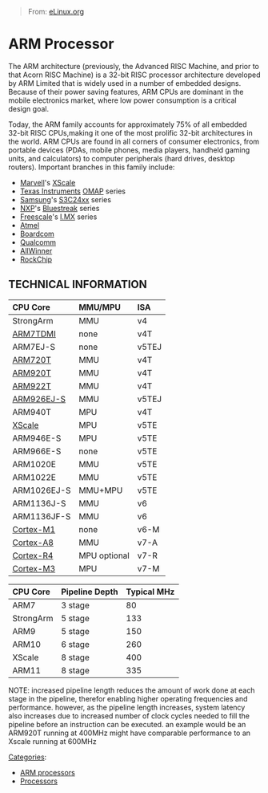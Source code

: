 > From: [eLinux.org](http://eLinux.org/ARM_Processor "http://eLinux.org/ARM_Processor")


# ARM Processor



The ARM architecture (previously, the Advanced RISC Machine, and prior
to that Acorn RISC Machine) is a 32-bit RISC processor architecture
developed by ARM Limited that is widely used in a number of embedded
designs. Because of their power saving features, ARM CPUs are dominant
in the mobile electronics market, where low power consumption is a
critical design goal.

Today, the ARM family accounts for approximately 75% of all embedded
32-bit RISC CPUs,making it one of the most prolific 32-bit architectures
in the world. ARM CPUs are found in all corners of consumer electronics,
from portable devices (PDAs, mobile phones, media players, handheld
gaming units, and calculators) to computer peripherals (hard drives,
desktop routers). Important branches in this family include:

-   [Marvell](http://eLinux.org/index.php?title=Marvell&action=edit&redlink=1 "Marvell (page does not exist)")'s
    [XScale](http://eLinux.org/XScale "XScale")
-   [Texas Instruments](http://eLinux.org/Texas_Instruments "Texas Instruments")
    [OMAP](http://eLinux.org/OMAP "OMAP") series
-   [Samsung](http://eLinux.org/index.php?title=Samsung&action=edit&redlink=1 "Samsung (page does not exist)")'s
    [S3C24xx](http://eLinux.org/S3C24xx "S3C24xx") series
-   [NXP](http://eLinux.org/index.php?title=NXP&action=edit&redlink=1 "NXP (page does not exist)")'s
    [Bluestreak](http://eLinux.org/Bluestreak "Bluestreak") series
-   [Freescale](http://eLinux.org/index.php?title=Freescale&action=edit&redlink=1 "Freescale (page does not exist)")'s
    [I.MX](http://eLinux.org/I.MX "I.MX") series
-   [Atmel](http://eLinux.org/Atmel "Atmel")
-   [Boardcom](http://eLinux.org/index.php?title=Boardcom&action=edit&redlink=1 "Boardcom (page does not exist)")
-   [Qualcomm](http://eLinux.org/index.php?title=Qualcomm&action=edit&redlink=1 "Qualcomm (page does not exist)")
-   [AllWinner](http://eLinux.org/index.php?title=AllWinner&action=edit&redlink=1 "AllWinner (page does not exist)")
-   [RockChip](http://eLinux.org/index.php?title=RockChip&action=edit&redlink=1 "RockChip (page does not exist)")



## **TECHNICAL INFORMATION**

<table>
<thead>
<tr class="header">
<th align="left">CPU Core</th>
<th align="left">MMU/MPU</th>
<th align="left">ISA</th>
</tr>
</thead>
<tbody>
<tr class="odd">
<td align="left">StrongArm</td>
<td align="left">MMU</td>
<td align="left">v4</td>
</tr>
<tr class="even">
<td align="left"><a href="http://elinux.org/ARM7TDMI" title="ARM7TDMI">ARM7TDMI</a></td>
<td align="left">none</td>
<td align="left">v4T</td>
</tr>
<tr class="odd">
<td align="left">ARM7EJ-S</td>
<td align="left">none</td>
<td align="left">v5TEJ</td>
</tr>
<tr class="even">
<td align="left"><a href="http://elinux.org/ARM720T" title="ARM720T">ARM720T</a></td>
<td align="left">MMU</td>
<td align="left">v4T</td>
</tr>
<tr class="odd">
<td align="left"><a href="http://elinux.org/ARM920T" title="ARM920T">ARM920T</a></td>
<td align="left">MMU</td>
<td align="left">v4T</td>
</tr>
<tr class="even">
<td align="left"><a href="http://elinux.org/ARM922T" title="ARM922T">ARM922T</a></td>
<td align="left">MMU</td>
<td align="left">v4T</td>
</tr>
<tr class="odd">
<td align="left"><a href="http://elinux.org/ARM926EJ-S" title="ARM926EJ-S">ARM926EJ-S</a></td>
<td align="left">MMU</td>
<td align="left">v5TEJ</td>
</tr>
<tr class="even">
<td align="left">ARM940T</td>
<td align="left">MPU</td>
<td align="left">v4T</td>
</tr>
<tr class="odd">
<td align="left"><a href="http://elinux.org/XScale" title="XScale">XScale</a></td>
<td align="left">MPU</td>
<td align="left">v5TE</td>
</tr>
<tr class="even">
<td align="left">ARM946E-S</td>
<td align="left">MPU</td>
<td align="left">v5TE</td>
</tr>
<tr class="odd">
<td align="left">ARM966E-S</td>
<td align="left">none</td>
<td align="left">v5TE</td>
</tr>
<tr class="even">
<td align="left">ARM1020E</td>
<td align="left">MMU</td>
<td align="left">v5TE</td>
</tr>
<tr class="odd">
<td align="left">ARM1022E</td>
<td align="left">MMU</td>
<td align="left">v5TE</td>
</tr>
<tr class="even">
<td align="left">ARM1026EJ-S</td>
<td align="left">MMU+MPU</td>
<td align="left">v5TE</td>
</tr>
<tr class="odd">
<td align="left">ARM1136J-S</td>
<td align="left">MMU</td>
<td align="left">v6</td>
</tr>
<tr class="even">
<td align="left">ARM1136JF-S</td>
<td align="left">MMU</td>
<td align="left">v6</td>
</tr>
<tr class="odd">
<td align="left"><a href="http://elinux.org/Cortex" title="Cortex">Cortex-M1</a></td>
<td align="left">none</td>
<td align="left">v6-M</td>
</tr>
<tr class="even">
<td align="left"><a href="http://elinux.org/Cortex" title="Cortex">Cortex-A8</a></td>
<td align="left">MMU</td>
<td align="left">v7-A</td>
</tr>
<tr class="odd">
<td align="left"><a href="http://elinux.org/Cortex" title="Cortex">Cortex-R4</a></td>
<td align="left">MPU optional</td>
<td align="left">v7-R</td>
</tr>
<tr class="even">
<td align="left"><a href="http://elinux.org/Cortex" title="Cortex">Cortex-M3</a></td>
<td align="left">MPU</td>
<td align="left">v7-M</td>
</tr>
</tbody>
</table>



<table>
<thead>
<tr class="header">
<th align="left">CPU Core</th>
<th align="left">Pipeline Depth</th>
<th align="left">Typical MHz</th>
</tr>
</thead>
<tbody>
<tr class="odd">
<td align="left">ARM7</td>
<td align="left">3 stage</td>
<td align="left">80</td>
</tr>
<tr class="even">
<td align="left">StrongArm</td>
<td align="left">5 stage</td>
<td align="left">133</td>
</tr>
<tr class="odd">
<td align="left">ARM9</td>
<td align="left">5 stage</td>
<td align="left">150</td>
</tr>
<tr class="even">
<td align="left">ARM10</td>
<td align="left">6 stage</td>
<td align="left">260</td>
</tr>
<tr class="odd">
<td align="left">XScale</td>
<td align="left">8 stage</td>
<td align="left">400</td>
</tr>
<tr class="even">
<td align="left">ARM11</td>
<td align="left">8 stage</td>
<td align="left">335</td>
</tr>
</tbody>
</table>

NOTE: increased pipeline length reduces the amount of work done at each
stage in the pipeline, therefor enabling higher operating frequencies
and performance. however, as the pipeline length increases, system
latency also increases due to increased number of clock cycles needed to
fill the pipeline before an instruction can be executed. an example
would be an ARM920T running at 400MHz might have comparable performance
to an Xscale running at 600MHz


[Categories](http://eLinux.org/Special:Categories "Special:Categories"):

-   [ARM processors](http://eLinux.org/Category:ARM_processors "Category:ARM processors")
-   [Processors](http://eLinux.org/Category:Processors "Category:Processors")

